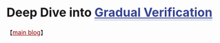 # Deep Dive into <a href="http://www.cs.cmu.edu/~aldrich/papers/vmcai2018-gradual-verification.pdf" style="color: #364491; border-bottom:1px dotted">Gradual Verification</a>

【<a href="https://blog.jpramos.me" style="color: #8B0000; text-align: right">main blog</a>】

<br>

